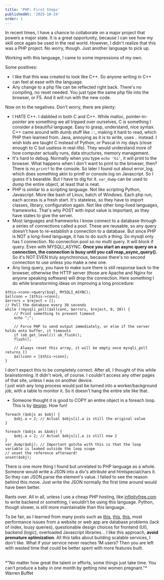 ```yaml
---
title: 'PHP: First Steps'
publishedAt: '2025-10-24'
order: 1
---
```

In recent times, I have a chance to collaborate on a major project that powers a major state. It is a great 
opportunity, because I can see how my skill once again be used in the real world. However, I didn't realize
that this was a PHP project. No worry, though. Just another language to pick up.

Working with this language, I came to some impressions of my own. 

Some positives:
- I like that this was created to look like C++. So anyone writing in C++ can feel at ease with the language.
- Any change to a php file can be reflected right back. There's no compiling, no reset needed. You just type
the same php file into the browser, or F5. And it will run with the new code.

Now on to the negatives. Don't worry, there are plenty:
- I HATE C++. I dabbled in both C and C++. While malloc, pointer-in-pointer are something we all tripped over 
ourselves, C is something I consider a beautiful language. Easy to grasp, understand, nice syntax. C++ came
around with dumb stuff like `::`, making it hard to read, which PHP then learned from. Java, annoying as it is
to write, uses `.` instead. I wish kids are taught C instead of Python, or Pascal in my days (close enough to C but
useless in real-life). They would understand more of how computer actually runs, data structures, memory management.
- It's hard to debug. Normally when you type `echo 'hi'`, it will print to the browser. What happens when I don't
want to print to the browser, then? There is no `printf` to the console. So later I found out about error_log,
which does something akin to printf or console.log on Javascript. So I guess it's bearable. But I have to dig
for it. `var_dump` can be used to dump the entire object, at least that is neat.
- PHP is similar to a scripting language. Not like scripting Python, Javascript. More like bash of Linux,
batch of Windows. Each php run, each access is a fresh start. It's stateless, so they have to import classes,
library, configuration again. Not like other long-lived languages, frameworks. That's why POST with input value
is important, as they have states to give the server.
- Most languages and frameworks I know connect to a database through a series of connections called a pool. These
are reusable, so any query doesn't have to re-establish a connection to a database. But since PHP is NOT 
a long-lived language, it has to do such a thing. So mysqli only has 1 connection. No connection pool so no multi query. It will block if query. Even with MYSQLI_ASYNC. **Once you start an async query on a connection, the connection is busy until you call reap_async_query().** So it's NOT EVEN truly asynchronous, because there's no second connection to use unless 
you make a new one.
- Any long query, you have to make sure there is still response back to the browser, otherwise the HTTP server (those are
Apache and Nginx for anyone speaking software) will drop the connection. Here something I do while branstorming ideas
on improving a long procedure:  

```
$this->conn->query($sql, MYSQLI_ASYNC);
$allconn = [$this->conn];
$errors = $reject = [];
// Poll the database every 30 seconds
while (!mysqli_poll($allconn, $errors, $reject, 0, 30)) {
	// Print something to prevent timeout
	echo ";";

	// Force PHP to send output immediately, or else if the server holds onto buffer, it timeouts
	if (ob_get_level()) ob_flush();
	flush();

	// Always reset this array, it will be empty once mysqli_poll returns []
	$allconn = [$this->conn];
}
```
I don't expect this to be completely correct. After all, I thought of this while brainstorming. It didn't work, of course.
I couldn't access any other pages of that site, unless I was on another device.  
I just wish any long process would just be turned into a worker/background job, with a table to monitor it. So it doesn't
hang the entire site like that.
- Someone thought it is good to COPY an entire object in a foreach loop. This is by [design](https://stackoverflow.com/questions/8769288/php-ampersand-before-the-variable-in-foreach-loop). How fun!
```
foreach ($objs as $obj) {
    $obj.a = 2; // Actual $objs[i].a is still the original value
}

foreach ($objs as &$obj) {
    $obj.a = 2; // Actual $objs[i].a is still now 2
}
var_dump($obj); // Important gotcha with this is that the loop variable is leaked outside the loop scope
// unset the reference afterward!
unset($obj);

```
There is one more thing I found but unrelated to PHP language as a whole. Someone would write a JSON into a
div's attribute and htmlspecialchars it. So they can JSON.parse the element's value. I failed to see the reason
behind this move. Just write the JSON normally the first time around would have been better.

Rants over. All in all, unless I use a cheap PHP hosting, like [infinityfree.com](https://www.infinityfree.com/) to
write backend or something, I wouldn't be using this language. Python, though slower, is still more maintainable 
than this language.

To be fair, as I learned from many posts such as [this](https://old.reddit.com/r/webdev/comments/1ekuzmt/cmv_languageframework_performance_doesnt_matter/), [this](https://old.reddit.com/r/AskProgramming/comments/1fnvavy/do_efficient_programming_languages_matter_for_web/), [this](https://old.reddit.com/r/webdev/comments/aaxjft/in_an_average_web_app_what_part_of_it_is_usually/), most performance issues from a website or web app are database
problems (lack of index, lousy queries), questionable design choices for frontend (UI), backend (logic), 
overloaded Javascript libraries... I like this approach, **avoid premature optimization**. All this talks about
building scalable services, I don't like. What if your service never reaches 1M users? Then you are left with
wasted time that could be better spent with more features built.

<br/>
*"No matter how great the talent or efforts, some things just take time. You can’t produce a baby in one month by getting nine women pregnant."* Warren Buffet